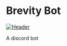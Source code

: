 # Brevity Bot
[![Header](https://raw.githubusercontent.com/FemiBlack/brevity-bot-discord/main/banner.png "Header")](https://femiblack.github.io/)

A discord bot